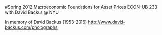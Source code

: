 #Spring 2012 Macroeconomic Foundations for Asset Prices ECON-UB 233 with David Backus @ NYU

In memory of David Backus (1953-2016) http://www.david-backus.com/photographs
